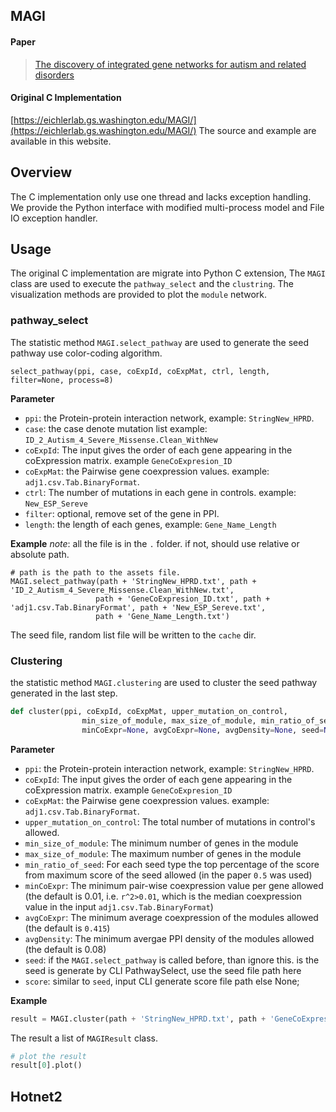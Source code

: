 ## MAGI

#### Paper
> [The discovery of integrated gene networks for autism and related disorders](http://genome.cshlp.org/content/early/2014/11/05/gr.178855.114.abstract)
#### Original C Implementation
[https://eichlerlab.gs.washington.edu/MAGI/](https://eichlerlab.gs.washington.edu/MAGI/) The source and example are available in this website.

## Overview
The C implementation only use one thread and lacks exception handling. We provide the Python interface with modified multi-process model and File IO exception handler.

## Usage
The original C implementation are migrate into Python C extension, The `MAGI` class are used to execute the `pathway_select` and the `clustring`. The visualization methods are provided to plot the `module` network.

### pathway_select
The statistic method `MAGI.select_pathway` are used to generate the seed pathway use color-coding algorithm.
```
select_pathway(ppi, case, coExpId, coExpMat, ctrl, length, filter=None, process=8)
```

**Parameter**
* `ppi`: the Protein-protein interaction network, example: `StringNew_HPRD`.
* `case`: the case denote mutation list example: `ID_2_Autism_4_Severe_Missense.Clean_WithNew`
* `coExpId`: The input gives the order of each gene appearing in the coExpression matrix. example `GeneCoExpresion_ID`
* `coExpMat`: the Pairwise gene coexpression values. example: `adj1.csv.Tab.BinaryFormat`.
* `ctrl`: The number of mutations in each gene in controls. example: `New_ESP_Sereve`
* `filter`: optional, remove set of the gene in PPI.
* `length`: the length of each genes, example: `Gene_Name_Length`

**Example**
*note*: all the file is in the `.` folder. if not, should use relative or absolute path.

```
# path is the path to the assets file.
MAGI.select_pathway(path + 'StringNew_HPRD.txt', path + 'ID_2_Autism_4_Severe_Missense.Clean_WithNew.txt',
                   path + 'GeneCoExpresion_ID.txt', path + 'adj1.csv.Tab.BinaryFormat', path + 'New_ESP_Sereve.txt',
                   path + 'Gene_Name_Length.txt')
```

The seed file, random list file will be written to the `cache` dir.

### Clustering

the statistic method `MAGI.clustering` are used to cluster the seed pathway generated in the last step.
```python
def cluster(ppi, coExpId, coExpMat, upper_mutation_on_control,
                min_size_of_module, max_size_of_module, min_ratio_of_seed,
                minCoExpr=None, avgCoExpr=None, avgDensity=None, seed=None, score=None):

```

**Parameter**
* `ppi`: the Protein-protein interaction network, example: `StringNew_HPRD`.
* `coExpId`: The input gives the order of each gene appearing in the coExpression matrix. example `GeneCoExpresion_ID`
* `coExpMat`: the Pairwise gene coexpression values. example: `adj1.csv.Tab.BinaryFormat`.
* `upper_mutation_on_control`: The total number of mutations in control's allowed.
* `min_size_of_module`: 	The minimum number of genes in the module
* `max_size_of_module`: 	The maximum number of genes in the module
* `min_ratio_of_seed`: For each seed type the top percentage of the score from maximum score of the seed allowed (in the paper `0.5` was used)
* `minCoExpr`: The minimum pair-wise coexpression value per gene allowed (the default is 0.01, i.e. `r^2>0.01`, which is the median coexpression value in the input `adj1.csv.Tab.BinaryFormat`)
* `avgCoExpr`: The minimum average coexpression of the modules allowed (the default is `0.415`)
* `avgDensity`: 		The minimum avergae PPI density of the modules allowed (the default is 0.08)
* `seed`: if the `MAGI.select_pathway` is called before, than ignore this. is the seed is generate by CLI PathwaySelect, use the seed file path here
* `score`: similar to `seed`, input CLI generate score file path else None;

**Example**

```python
result = MAGI.cluster(path + 'StringNew_HPRD.txt', path + 'GeneCoExpresion_ID.txt', path + 'adj1.csv.Tab.BinaryFormat', 2, 5, 100, 0.5)
```

The result a list of `MAGIResult` class.

```python
# plot the result
result[0].plot()
```

## Hotnet2


